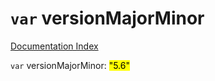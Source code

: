 # `var` versionMajorMinor

[Documentation Index](../README.md)

`var` versionMajorMinor: <mark>"5.6"</mark>

